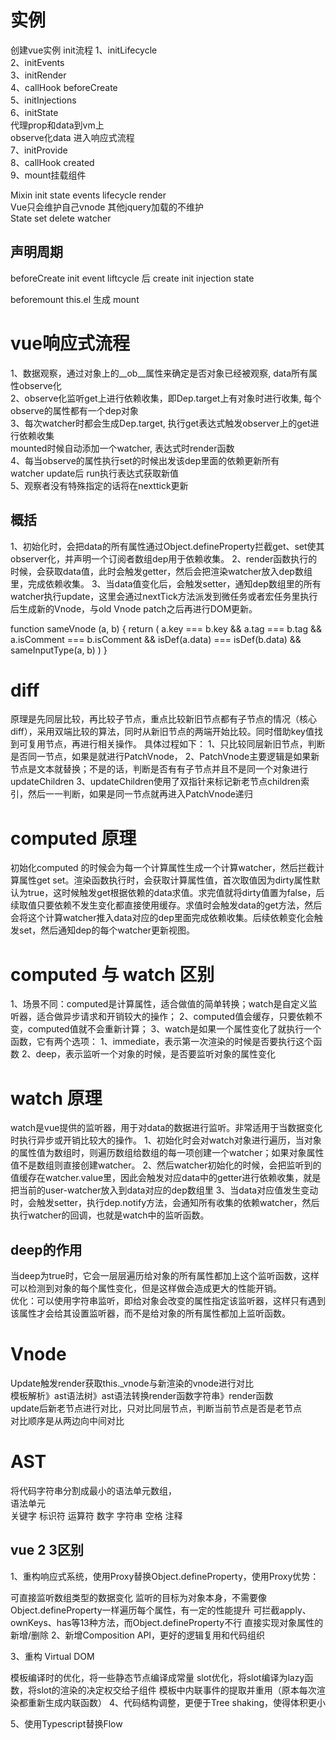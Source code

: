 # 实例
创建vue实例 init流程
1、initLifecycle   
2、initEvents   
3、initRender   
4、callHook beforeCreate   
5、initInjections   
6、initState    
代理prop和data到vm上   
observe化data 进入响应式流程   
7、initProvide   
8、callHook created   
9、mount挂载组件   



Mixin init state events lifecycle render  
Vue只会维护自己vnode 其他jquery加载的不维护  
State set delete watcher 

## 声明周期

beforeCreate init event liftcycle 后
create  init injection state

beforemount 
this.el 生成
mount

# vue响应式流程  
1、数据观察，通过对象上的__ob__属性来确定是否对象已经被观察, data所有属性observe化  
2、observe化监听get上进行依赖收集，即Dep.target上有对象时进行收集, 每个observe的属性都有一个dep对象  
3、每次watcher时都会生成Dep.target, 执行get表达式触发observer上的get进行依赖收集  
mounted时候自动添加一个watcher, 表达式时render函数            
4、每当observe的属性执行set的时候出发该dep里面的依赖更新所有watcher update后 run执行表达式获取新值   
5、观察者没有特殊指定的话将在nexttick更新  

## 概括
1、初始化时，会把data的所有属性通过Object.defineProperty拦截get、set使其observer化，并声明一个订阅者数组dep用于依赖收集。
2、render函数执行的时候，会获取data值，此时会触发getter，然后会把渲染watcher放入dep数组里，完成依赖收集。
3、当data值变化后，会触发setter，通知dep数组里的所有watcher执行update，这里会通过nextTick方法派发到微任务或者宏任务里执行后生成新的Vnode，与old Vnode patch之后再进行DOM更新。

function sameVnode (a, b) {
  return (
    a.key === b.key &&
    a.tag === b.tag &&
    a.isComment === b.isComment &&
    isDef(a.data) === isDef(b.data) &&
    sameInputType(a, b)
  )
}

# diff
原理是先同层比较，再比较子节点，重点比较新旧节点都有子节点的情况（核心diff），采用双端比较的算法，同时从新旧节点的两端开始比较。同时借助key值找到可复用节点，再进行相关操作。
具体过程如下：
1、只比较同层新旧节点，判断是否同一节点，如果是就进行PatchVnode，
2、PatchVnode主要逻辑是如果新节点是文本就替换；不是的话，判断是否有有子节点并且不是同一个对象进行updateChildren
3、updateChildren使用了双指针来标记新老节点children索引，然后一一判断，如果是同一节点就再进入PatchVnode递归


# computed 原理
初始化computed 的时候会为每一个计算属性生成一个计算watcher，然后拦截计算属性get set。渲染函数执行时，会获取计算属性值，首次取值因为dirty属性默认为true，这时候触发get根据依赖的data求值。求完值就将dirty值置为false，后续取值只要依赖不发生变化都直接使用缓存。求值时会触发data的get方法，然后会将这个计算watcher推入data对应的dep里面完成依赖收集。后续依赖变化会触发set，然后通知dep的每个watcher更新视图。
# computed 与 watch 区别
1、场景不同：computed是计算属性，适合做值的简单转换；watch是自定义监听器，适合做异步请求和开销较大的操作；
2、computed值会缓存，只要依赖不变，computed值就不会重新计算；
3、watch是如果一个属性变化了就执行一个函数，它有两个选项：
  1、immediate，表示第一次渲染的时候是否要执行这个函数
  2、deep，表示监听一个对象的时候，是否要监听对象的属性变化

# watch 原理
watch是vue提供的监听器，用于对data的数据进行监听。非常适用于当数据变化时执行异步或开销比较大的操作。
1、初始化时会对watch对象进行遍历，当对象的属性值为数组时，则遍历数组给数组的每一项创建一个watcher；如果对象属性值不是数组则直接创建watcher。
2、然后watcher初始化的时候，会把监听到的值缓存在watcher.value里，因此会触发对应data中的getter进行依赖收集，就是把当前的user-watcher放入到data对应的dep数组里
3、当data对应值发生变动时，会触发setter，执行dep.notify方法，会通知所有收集的依赖watcher，然后执行watcher的回调，也就是watch中的监听函数。
## deep的作用
当deep为true时，它会⼀层层遍历给对象的所有属性都加上这个监听函数，这样可以检测到对象的每个属性变化，但是这样做会造成更⼤的性能开销。  
优化：可以使⽤字符串监听，即给对象会改变的属性指定该监听器，这样只有遇到该属性才会给其设置监听器，⽽不是给对象的所有属性都加上监听函数。  

# Vnode
Update触发render获取this._vnode与新渲染的vnode进行对比  
模板解析》ast语法树》ast语法转换render函数字符串》render函数  
update后新老节点进行对比，只对比同层节点，判断当前节点是否是老节点  
对比顺序是从两边向中间对比  

# AST
将代码字符串分割成最小的语法单元数组，  
语法单元  
关键字 标识符 运算符 数字 字符串 空格 注释   

## vue 2 3区别
1、重构响应式系统，使用Proxy替换Object.defineProperty，使用Proxy优势：

可直接监听数组类型的数据变化
 监听的目标为对象本身，不需要像Object.defineProperty一样遍历每个属性，有一定的性能提升
 可拦截apply、ownKeys、has等13种方法，而Object.defineProperty不行
 直接实现对象属性的新增/删除
2、新增Composition API，更好的逻辑复用和代码组织

3、重构 Virtual DOM

模板编译时的优化，将一些静态节点编译成常量
slot优化，将slot编译为lazy函数，将slot的渲染的决定权交给子组件
 模板中内联事件的提取并重用（原本每次渲染都重新生成内联函数）
4、代码结构调整，更便于Tree shaking，使得体积更小

5、使用Typescript替换Flow